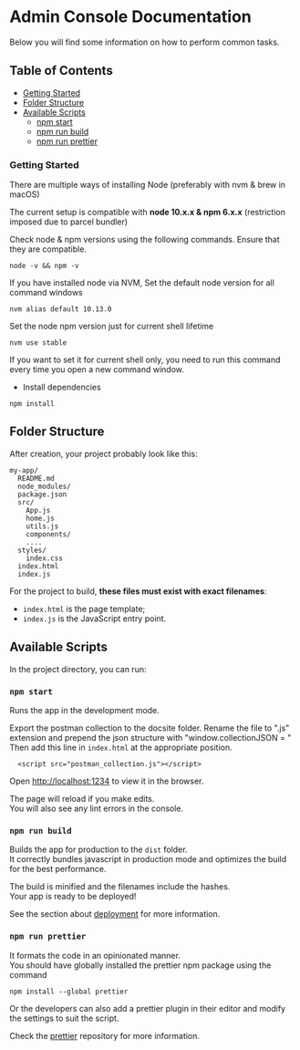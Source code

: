 # Admin Console Documentation

Below you will find some information on how to perform common tasks.<br>

## Table of Contents

- [Getting Started](#getting-started)
- [Folder Structure](#folder-structure)
- [Available Scripts](#available-scripts)
  - [npm start](#npm-start)
  - [npm run build](#npm-run-build)
  - [npm run prettier](#npm-run-prettier)


### Getting Started

There are multiple ways of installing Node (preferably with nvm & brew in macOS)

The current setup is compatible with **node 10.x.x & npm 6.x.x** (restriction imposed due to parcel bundler)

Check node & npm versions using the following commands. Ensure that they are compatible.
```
node -v && npm -v
```
If you have installed node via NVM, Set the default node version for all command windows
```
nvm alias default 10.13.0
```

Set the node npm version just for current shell lifetime
```
nvm use stable
```

If you want to set it for current shell only, you need to run this command every time you open a new command window.

- Install dependencies
```
npm install
```

## Folder Structure

After creation, your project probably look like this:

```
my-app/
  README.md
  node_modules/
  package.json
  src/
    App.js
    home.js
    utils.js
    components/
    ....
  styles/
    index.css
  index.html
  index.js
```

For the project to build, **these files must exist with exact filenames**:

* `index.html` is the page template;
* `index.js` is the JavaScript entry point.

## Available Scripts

In the project directory, you can run:

### `npm start`

Runs the app in the development mode.<br>

Export the postman collection to the docsite folder. Rename the file to ".js" extension and prepend the json structure with "window.collectionJSON = "
Then add this line in `index.html` at the appropriate position.
```
  <script src="postman_collection.js"></script>
```

Open [http://localhost:1234](http://localhost:1234) to view it in the browser.

The page will reload if you make edits.<br>
You will also see any lint errors in the console.

### `npm run build`

Builds the app for production to the `dist` folder.<br>
It correctly bundles javascript in production mode and optimizes the build for the best performance.

The build is minified and the filenames include the hashes.<br>
Your app is ready to be deployed!

See the section about [deployment](#deployment) for more information.

### `npm run prettier`

It formats the code in an opinionated manner.<br>
You should have globally installed the prettier npm package using the command<br>
```
npm install --global prettier
```
Or the developers can also add a prettier plugin in their editor and modify the settings to suit the script.

Check the [prettier](https://github.com/prettier/prettier) repository for more information.
